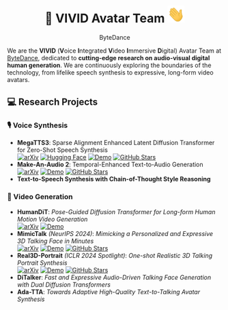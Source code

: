 <div align="center">
    <h1>
    👾 VIVID Avatar Team <img src="./assets/fig/Hi.gif" width="40px">
    </h1>
    <p>
    ByteDance<br>
    </p>
</div>

We are the **VIVID** (**V**oice **I**ntegrated **V**ideo **I**mmersive **D**igital) Avatar Team at [ByteDance](https://www.bytedance.com/en/), dedicated to **cutting-edge research on audio-visual digital human generation**. We are continuously exploring the boundaries of the technology, from lifelike speech synthesis to expressive, long-form video avatars.

## 💻 Research Projects

### 🎙️ Voice Synthesis
- **MegaTTS3**: Sparse Alignment Enhanced Latent Diffusion Transformer for Zero-Shot Speech Synthesis   
  [![arXiv](https://img.shields.io/badge/arXiv-Paper-<COLOR>.svg)](https://arxiv.org/abs/2502.18924) 
 [![Hugging Face](https://img.shields.io/badge/%F0%9F%A4%97%20Hugging%20Face-blue?label=Demo)](https://huggingface.co/spaces/ByteDance/MegaTTS3) [![Demo](https://img.shields.io/badge/🚀%20Demo%20Page-blue)](https://sditdemo.github.io/sditdemo/) [![GitHub Stars](https://img.shields.io/github/stars/bytedance/MegaTTS3?style=social&label=GitHub+Stars)](https://github.com/bytedance/MegaTTS3)
- **Make-An-Audio 2**: Temporal-Enhanced Text-to-Audio Generation  
  [![arXiv](https://img.shields.io/badge/arXiv-Paper-<COLOR>.svg)](https://arxiv.org/abs/2305.18474) [![Demo](https://img.shields.io/badge/🚀%20Demo%20Page-blue)](https://make-an-audio-2.github.io/) [![GitHub Stars](https://img.shields.io/github/stars/bytedance/Make-An-Audio-2?style=social&label=GitHub+Stars)](https://github.com/bytedance/Make-An-Audio-2)
- **Text-to-Speech Synthesis with Chain-of-Thought Style Reasoning**

### 🎥 Video Generation
- **HumanDiT**: *Pose-Guided Diffusion Transformer for Long-form Human Motion Video Generation*  
  [![arXiv](https://img.shields.io/badge/arXiv-Paper-<COLOR>.svg)](https://arxiv.org/abs/2502.04847) [![Demo](https://img.shields.io/badge/🚀%20Demo%20Page-blue)](https://agnjason.github.io/HumanDiT-page/)
- **MimicTalk** *(NeurIPS 2024)*: *Mimicking a Personalized and Expressive 3D Talking Face in Minutes*  
  [![arXiv](https://img.shields.io/badge/arXiv-Paper-<COLOR>.svg)](https://arxiv.org/abs/2410.06734) [![Demo](https://img.shields.io/badge/🚀%20Demo%20Page-blue)](https://mimictalk.github.io/) [![GitHub Stars](https://img.shields.io/github/stars/yerfor/MimicTalk?style=social&label=GitHub+Stars)](https://github.com/yerfor/MimicTalk)
- **Real3D-Portrait** *(ICLR 2024 Spotlight)*: *One-shot Realistic 3D Talking Portrait Synthesis*  
   [![arXiv](https://img.shields.io/badge/arXiv-Paper-<COLOR>.svg)](https://arxiv.org/abs/2401.08503)  [![Demo](https://img.shields.io/badge/🚀%20Demo%20Page-blue)](https://real3dportrait.github.io/) [![GitHub Stars](https://img.shields.io/github/stars/yerfor/Real3DPortrait?style=social&label=GitHub+Stars)](https://github.com/yerfor/Real3DPortrait) 
- **DiTalker**: *Fast and Expressive Audio-Driven Talking Face Generation with Dual Diffusion Transformers*
- **Ada-TTA**: *Towards Adaptive High-Quality Text-to-Talking Avatar Synthesis*
